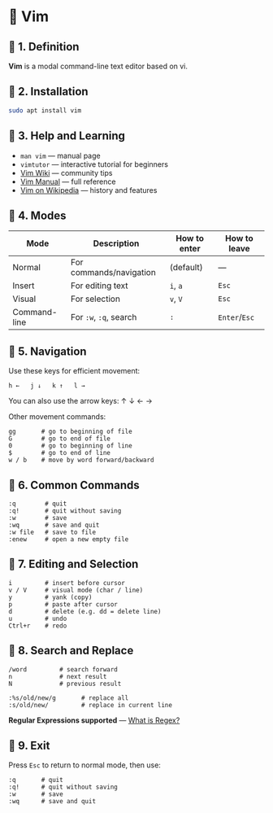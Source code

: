 # 📝 Vim

## 🔹 1. Definition  
**Vim** is a modal command-line text editor based on vi.  

## 🔹 2. Installation  
```bash
sudo apt install vim
```


## 🔹 3. Help and Learning  
- `man vim` — manual page  
- `vimtutor` — interactive tutorial for beginners  
- [Vim Wiki](https://vim.fandom.com/wiki/Vim_Tips_Wiki) — community tips  
- [Vim Manual](https://vimhelp.org/) — full reference  
- [Vim on Wikipedia](https://en.wikipedia.org/wiki/Vim_(text_editor)) — history and features


## 🔹 4. Modes  

| Mode         | Description             | How to enter | How to leave |
|--------------|-------------------------|--------------|--------------|
| Normal       | For commands/navigation | (default)    | —            |
| Insert       | For editing text        | `i`, `a`     | `Esc`        |
| Visual       | For selection           | `v`, `V`     | `Esc`        |
| Command-line | For `:w`, `:q`, search  | `:`          | `Enter`/`Esc`|

## 🔹 5. Navigation  
Use these keys for efficient movement:  
```
h ←   j ↓   k ↑   l →
```

You can also use the arrow keys: ↑ ↓ ← →

Other movement commands:
```vim
gg       # go to beginning of file
G        # go to end of file
0        # go to beginning of line
$        # go to end of line
w / b    # move by word forward/backward
```

## 🔹 6. Common Commands  
```vim
:q        # quit
:q!       # quit without saving
:w        # save
:wq       # save and quit
:w file   # save to file
:enew     # open a new empty file
```

## 🔹 7. Editing and Selection  
```vim
i         # insert before cursor
v / V     # visual mode (char / line)
y         # yank (copy)
p         # paste after cursor
d         # delete (e.g. dd = delete line)
u         # undo
Ctrl+r    # redo
```

## 🔹 8. Search and Replace  
```vim
/word         # search forward
n             # next result
N             # previous result

:%s/old/new/g       # replace all
:s/old/new/         # replace in current line
```

**Regular Expressions supported** — [What is Regex?](https://en.wikipedia.org/wiki/Regular_expression)

## 🔹 9. Exit  
Press `Esc` to return to normal mode, then use:  
```vim
:q       # quit
:q!      # quit without saving
:w       # save
:wq      # save and quit
```